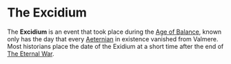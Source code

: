 # The Excidium

The **Excidium** is an event that took place during the [Age of Balance](age_of_balance.md), known only has the day that every [Aeternian](aeternian.md) in existence vanished from Valmere. Most historians place the date of the Exidium at a short time after the end of [The Eternal War](the_eternal_war.md).
